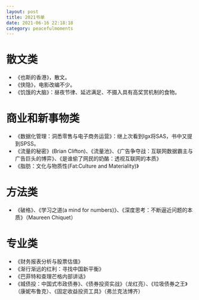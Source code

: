 ```yaml
---
layout: post
title: 2021书单
date: 2021-06-16 22:18:18
category: peacefulmoments
---   
```

# 散文类
+ 《也斯的香港》，散文。
+ 《侠隐》，电影改编不少。
+ 《饥饿的大脑》：昼夜节律、延迟满足、不摄入具有高奖赏机制的食物。

# 商业和新事物类
+ 《数据化管理：洞悉零售与电子商务运营》：继上次看到lgx将SAS，书中又提到SPSS。
+ 《流量的秘密》(Brian Clifton)、《流量池》、《广告争夺战：互联网数据霸主与广告巨头的博弈》、《是谁偷了网民的奶酪：透视互联网的本质》
+ 《脂肪：文化与物质性(Fat:Culture and Materiality)》

# 方法类
+ 《破格》、《学习之道(a mind for numbers)》、《深度思考：不断逼近问题的本质》（Maureen Chiquet）

# 专业类
+ 《财务报表分析与股票估值》
+ 《渐行渐远的红利：寻找中国新平衡》
+ 《巴菲特和查理芒格内部讲话》
+ 《城债投：中国式市政债券》、《债券投资实战》（龙红亮）、《垃圾债券之王》（康妮布鲁克）、《固定收益投资工具》（弗兰克法博齐）
